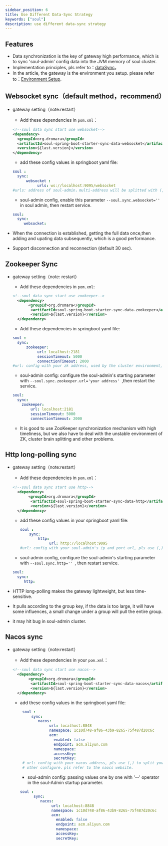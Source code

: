 ```yaml
---
sidebar_position: 6
title: Use Different Data-Sync Strategy
keywords: ["soul"]
description: use different data-sync strategy
---
```


## Features

* Data synchronization is the key of gateway high performance, which is to sync 'soul-admin' config data into the JVM memory of soul cluster.
* Implementation principles, pls refer to：[dataSync](../data-sync)。
* In the article, the gateway is the environment you setup. please refer to：[Environment Setup](../soul-set-up).

## Websocket sync（default method，recommend）

* gateway setting（note:restart）

    * Add these dependencies in `pom.xml`：
    
    ```xml
    <!--soul data sync start use websocket-->
    <dependency>
      <groupId>org.dromara</groupId>
      <artifactId>soul-spring-boot-starter-sync-data-websocket</artifactId>
      <version>${last.version}</version>
    </dependency>
    ```
   * add these config values in springboot yaml file:
    
    ```yaml
    soul :
      sync:
          websocket :
               urls: ws://localhost:9095/websocket
    #urls: address of soul-admin，multi-address will be splitted with (,).
    ```

    * soul-admin config, enable this parameter `--soul.sync.websocket='' ` in soul admin, then restart service.

    ```yaml
    soul:
      sync:
         websocket:
    ```

* When the connection is established, getting the full data once,then adding and upating data subsequently, which is a good performance.
* Support disconnection and reconnection (default 30 sec).

## Zookeeper Sync

* gateway setting（note: restart）

    * Add these dependencies in `pom.xml`:

    ```xml
    <!--soul data sync start use zookeeper-->
      <dependency>
           <groupId>org.dromara</groupId>
            <artifactId>soul-spring-boot-starter-sync-data-zookeeper</artifactId>
            <version>${last.version}</version>
      </dependency>
    ```

   * Add these dependencies in  springboot yaml file:
   
    ```yaml
    soul :
      sync:
          zookeeper:
               url: localhost:2181
               sessionTimeout: 5000
               connectionTimeout: 2000
    #url: config with your zk address, used by the cluster environment, splitted with (,).
    ```

    * soul-admin config: configure the soul-admin's starting parameter with `--soul.sync.zookeeper.url='your address' `,then restart the service.
    
    ```yaml
    soul:
      sync:
        zookeeper:
            url: localhost:2181
            sessionTimeout: 5000
            connectionTimeout: 2000
    ```
    * It is  good to use ZooKeeper synchronization mechanism with high timeliness, but we also have to deal with the unstable environment of ZK, cluster brain splitting and other
  problems.

## Http long-polling sync

* gateway setting（note:restart）

    * Add these dependencies in `pom.xml`：

    ```xml
    <!--soul data sync start use http-->
      <dependency>
           <groupId>org.dromara</groupId>
            <artifactId>soul-spring-boot-starter-sync-data-http</artifactId>
            <version>${last.version}</version>
      </dependency>
    ```

   * add these config values in your springboot yaml file:
   
      ```yaml
      soul :
          sync:
              http:
                   url: http://localhost:9095
      #url: config with your soul-admin's ip and port url, pls use (,) to split multi-admin cluster environment.
       ```
    * soul-admin config, configure the soul-admin's starting parameter with `--soul.sync.http='' `, then restart service.

    ```yaml
    soul:
      sync:
         http:
    ```

* HTTP long-polling makes the gateway lightweight, but less time-sensitive.

* It pulls according to the group key, if the data is too large, it will have some influences, a small change under a group will pull the entire group.

* it may hit bug in soul-admin cluster.

## Nacos sync

* gateway setting（note:restart）

    * Add these dependencies in your `pom.xml`：
    
    ```xml
    <!--soul data sync start use nacos-->
      <dependency>
           <groupId>org.dromara</groupId>
            <artifactId>soul-spring-boot-starter-sync-data-nacos</artifactId>
            <version>${last.version}</version>
      </dependency>
    ```

  * add these config values in the springboot yaml file:
  
     ```yaml
      soul :
          sync:
             nacos:
                  url: localhost:8848
                  namespace: 1c10d748-af86-43b9-8265-75f487d20c6c
                  acm:
                    enabled: false
                    endpoint: acm.aliyun.com
                    namespace:
                    accessKey:
                    secretKey:
      # url: config with your nacos address, pls use (,) to split your cluster environment.
      # other configure，pls refer to the naocs website.
     ```
    * soul-admin config: passing values one by one with '--' operator in the soul-Admin startup parameter.

    ```yaml
    soul :
          sync:
             nacos:
                  url: localhost:8848
                  namespace: 1c10d748-af86-43b9-8265-75f487d20c6c
                  acm:
                    enabled: false
                    endpoint: acm.aliyun.com
                    namespace:
                    accessKey:
                    secretKey:
    ```
